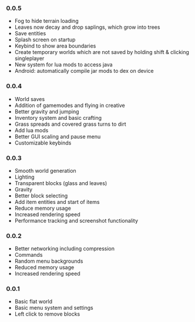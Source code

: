 ### 0.0.5
- Fog to hide terrain loading
- Leaves now decay and drop saplings, which grow into trees
- Save entities
- Splash screen on startup
- Keybind to show area boundaries
- Create temporary worlds which are not saved by holding shift & clicking singleplayer
- New system for lua mods to access java
- Android: automatically compile jar mods to dex on device

### 0.0.4
- World saves
- Addition of gamemodes and flying in creative
- Better gravity and jumping
- Inventory system and basic crafting
- Grass spreads and covered grass turns to dirt
- Add lua mods
- Better GUI scaling and pause menu
- Customizable keybinds

### 0.0.3
- Smooth world generation
- Lighting
- Transparent blocks (glass and leaves)
- Gravity
- Better block selecting
- Add item entities and start of items
- Reduce memory usage
- Increased rendering speed
- Performance tracking and screenshot functionality

### 0.0.2
- Better networking including compression
- Commands
- Random menu backgrounds
- Reduced memory usage
- Increased rendering speed

### 0.0.1
- Basic flat world
- Basic menu system and settings
- Left click to remove blocks
